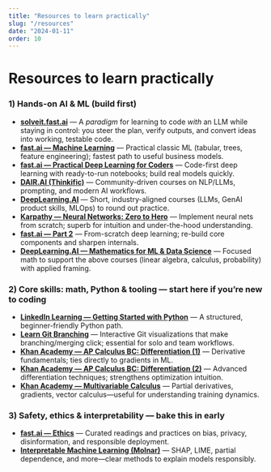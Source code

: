 ```yaml
---
title: "Resources to learn practically"
slug: "/resources"
date: "2024-01-11"
order: 10
---
```


# Resources to learn practically

### 1) Hands-on AI & ML (build first)

* **[solveit.fast.ai](https://solveit.fast.ai/)** — A *paradigm* for learning to code *with* an LLM while staying in control: you steer the plan, verify outputs, and convert ideas into working, testable code.
* **[fast.ai — Machine Learning](https://course18.fast.ai/ml.html)** — Practical classic ML (tabular, trees, feature engineering); fastest path to useful business models.
* **[fast.ai — Practical Deep Learning for Coders](https://course.fast.ai/)** — Code-first deep learning with ready-to-run notebooks; build real models quickly.
* **[DAIR.AI (Thinkific)](https://dair-ai.thinkific.com/)** — Community-driven courses on NLP/LLMs, prompting, and modern AI workflows.
* **[DeepLearning.AI](https://www.deeplearning.ai/)** — Short, industry-aligned courses (LLMs, GenAI product skills, MLOps) to round out practice.
* **[Karpathy — Neural Networks: Zero to Hero](https://karpathy.ai/zero-to-hero.html)** — Implement neural nets from scratch; superb for intuition and under-the-hood understanding.
* **[fast.ai — Part 2](https://course.fast.ai/Lessons/part2.html)** — From-scratch deep learning; re-build core components and sharpen internals.
* **[DeepLearning.AI — Mathematics for ML & Data Science](https://www.deeplearning.ai/courses/mathematics-for-machine-learning-and-data-science-specialization/)** — Focused math to support the above courses (linear algebra, calculus, probability) with applied framing.

### 2) Core skills: math, Python & tooling — start here if you’re new to coding

* **[LinkedIn Learning — Getting Started with Python](https://www.linkedin.com/learning/paths/getting-started-with-python)** — A structured, beginner-friendly Python path.
* **[Learn Git Branching](https://learngitbranching.js.org/)** — Interactive Git visualizations that make branching/merging click; essential for solo and team workflows.
* **[Khan Academy — AP Calculus BC: Differentiation (1)](https://www.khanacademy.org/math/ap-calculus-bc/bc-differentiation-1-new)** — Derivative fundamentals; ties directly to gradients in ML.
* **[Khan Academy — AP Calculus BC: Differentiation (2)](https://www.khanacademy.org/math/ap-calculus-bc/bc-differentiation-2-new)** — Advanced differentiation techniques; strengthens optimization intuition.
* **[Khan Academy — Multivariable Calculus](https://www.khanacademy.org/math/multivariable-calculus)** — Partial derivatives, gradients, vector calculus—useful for understanding training dynamics.

### 3) Safety, ethics & interpretability — bake this in early

* **[fast.ai — Ethics](https://ethics.fast.ai/)** — Curated readings and practices on bias, privacy, disinformation, and responsible deployment.
* **[Interpretable Machine Learning (Molnar)](https://christophm.github.io/interpretable-ml-book/)** — SHAP, LIME, partial dependence, and more—clear methods to explain models responsibly.
